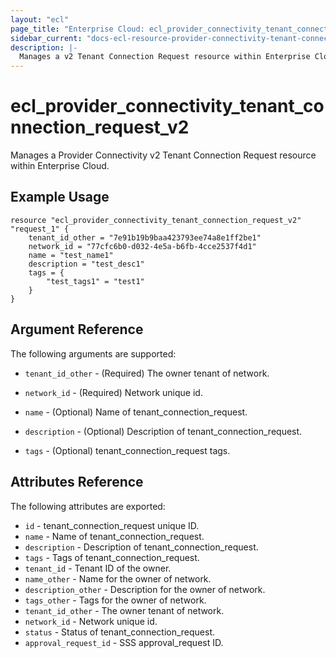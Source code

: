 ```yaml
---
layout: "ecl"
page_title: "Enterprise Cloud: ecl_provider_connectivity_tenant_connection_request_v2"
sidebar_current: "docs-ecl-resource-provider-connectivity-tenant-connection-request-v2"
description: |-
  Manages a v2 Tenant Connection Request resource within Enterprise Cloud.
---
```


# ecl_provider_connectivity_tenant_connection_request_v2

Manages a Provider Connectivity v2 Tenant Connection Request resource within Enterprise Cloud.

## Example Usage

```hcl
resource "ecl_provider_connectivity_tenant_connection_request_v2" "request_1" {
    tenant_id_other = "7e91b19b9baa423793ee74a8e1ff2be1"
    network_id = "77cfc6b0-d032-4e5a-b6fb-4cce2537f4d1"
    name = "test_name1"
    description = "test_desc1"
    tags = {
    	"test_tags1" = "test1"
    }
}
```

## Argument Reference

The following arguments are supported:

* `tenant_id_other` - (Required) 	The owner tenant of network.

* `network_id` - (Required) 	Network unique id.

* `name` - (Optional) 	Name of tenant_connection_request.

* `description` - (Optional) 	Description of tenant_connection_request.

* `tags` - (Optional) 	tenant_connection_request tags.

## Attributes Reference

The following attributes are exported:

* `id` - tenant_connection_request unique ID.
* `name` - Name of tenant_connection_request.
* `description` - Description of tenant_connection_request.
* `tags` - Tags of tenant_connection_request.
* `tenant_id` - Tenant ID of the owner.
* `name_other` - Name for the owner of network.
* `description_other` - Description for the owner of network.
* `tags_other` - Tags for the owner of network.
* `tenant_id_other` - The owner tenant of network.
* `network_id` - Network unique id.
* `status` - Status of tenant_connection_request.
* `approval_request_id` - SSS approval_request ID.
